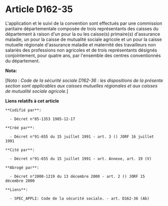 # Article D162-35

L'application et le suivi de la convention sont effectués par une commission paritaire départementale composée de trois
représentants des caisses du département à raison d'un pour la ou les caisse(s) primaire(s) d'assurance maladie, un pour la
caisse de mutualité sociale agricole et un pour la caisse mutuelle régionale d'assurance maladie et maternité des
travailleurs non salariés des professions non agricoles et de trois représentants désignés conjointement, pour quatre ans,
par l'ensemble des centres conventionnés du département.

**Nota:**

[*Nota : Code de la sécurité sociale D162-36 : les dispositions de la présente section sont applicables aux caisses mutuelles
régionales et aux caisses de mutualité sociale agricole.*]

**Liens relatifs à cet article**

	**Codifié par**:

	  - Décret n°85-1353 1985-12-17

	**Créé par**:

	  - Décret n°91-655 du 15 juillet 1991 - art. 3 () JORF 16 juillet 1991

	**Cité par**:

	  - Décret n°91-655 du 15 juillet 1991 - art. Annexe, art. 19 (V)

	**Abrogé par**:

	  - Décret n°2000-1219 du 13 décembre 2000 - art. 2 () JORF 15 décembre 2000

	**Liens**:

	  - SPEC_APPLI: Code de la sécurité sociale. - art. D162-36 (Ab)
